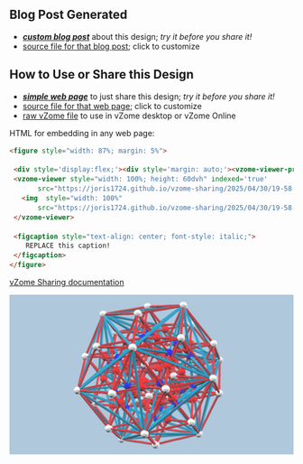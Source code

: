 
## Blog Post Generated

 - [***custom blog post***](<https://joris1724.github.io/vzome-sharing/2025/04/30/Compound-of-6-cube-and-6-orthoplex-19-58-46.html>) about this design; *try it before you share it!*
 - [source file for that blog post](<https://github.com/joris1724/vzome-sharing/edit/main/_posts/2025-04-30-Compound-of-6-cube-and-6-orthoplex-19-58-46.md>); click to customize
 


## How to Use or Share this Design

 - [***simple web page***](<https://joris1724.github.io/vzome-sharing/2025/04/30/19-58-46-Compound-of-6-cube-and-6-orthoplex/>) to just share this design; *try it before you share it!*
 - [source file for that web page](<https://github.com/joris1724/vzome-sharing/edit/main/2025/04/30/19-58-46-Compound-of-6-cube-and-6-orthoplex/index.md>); click to customize
 - [raw vZome file](<https://raw.githubusercontent.com/joris1724/vzome-sharing/main/2025/04/30/19-58-46-Compound-of-6-cube-and-6-orthoplex/Compound-of-6-cube-and-6-orthoplex.vZome>) to use in vZome desktop or vZome Online
 
 HTML for embedding in any web page:
 ```html
<figure style="width: 87%; margin: 5%">
  
  <div style='display:flex;'><div style='margin: auto;'><vzome-viewer-previous label='prev step'></vzome-viewer-previous><vzome-viewer-next label='next step'></vzome-viewer-next></div></div>
  <vzome-viewer style="width: 100%; height: 60dvh" indexed='true'
        src="https://joris1724.github.io/vzome-sharing/2025/04/30/19-58-46-Compound-of-6-cube-and-6-orthoplex/Compound-of-6-cube-and-6-orthoplex.vZome" >
    <img  style="width: 100%"
        src="https://joris1724.github.io/vzome-sharing/2025/04/30/19-58-46-Compound-of-6-cube-and-6-orthoplex/Compound-of-6-cube-and-6-orthoplex.png" >
  </vzome-viewer>

  <figcaption style="text-align: center; font-style: italic;">
     REPLACE this caption!
  </figcaption>
</figure>

 ```

[vZome Sharing documentation](https://vzome.github.io/vzome/sharing.html#how-it-works)

![Image](<Compound-of-6-cube-and-6-orthoplex.png>)

